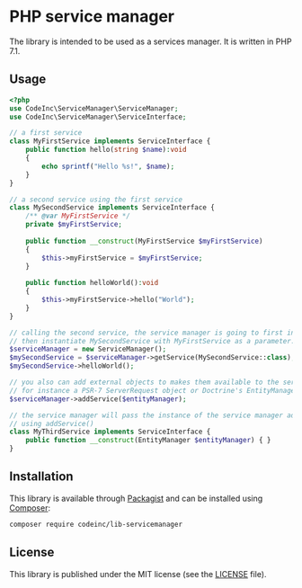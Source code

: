 # PHP service manager

The library is intended to be used as a services manager. It is written in PHP 7.1.

## Usage

```php
<?php
use CodeInc\ServiceManager\ServiceManager;
use CodeInc\ServiceManager\ServiceInterface;

// a first service
class MyFirstService implements ServiceInterface {
	public function hello(string $name):void
	{
		echo sprintf("Hello %s!", $name);
	}
}

// a second service using the first service
class MySecondService implements ServiceInterface {
	/** @var MyFirstService */
	private $myFirstService;
	
	public function __construct(MyFirstService $myFirstService) 
	{
		$this->myFirstService = $myFirstService;
	}
	
	public function helloWorld():void
	{
		$this->myFirstService->hello("World");
	}
}

// calling the second service, the service manager is going to first instantiated MyFirstService
// then instantiate MySecondService with MyFirstService as a parameter.
$serviceManager = new ServiceManager();
$mySecondService = $serviceManager->getService(MySecondService::class);
$mySecondService->helloWorld();

// you also can add external objects to makes them available to the servides,
// for instance a PSR-7 ServerRequest object or Doctrine's EntityManager.
$serviceManager->addService($entityManager);

// the service manager will pass the instance of the service manager added
// using addService()
class MyThirdService implements ServiceInterface {
    public function __construct(EntityManager $entityManager) { }
}

``` 


## Installation
This library is available through [Packagist](https://packagist.org/packages/codeinc/lib-servicemanager) and can be installed using [Composer](https://getcomposer.org/): 

```bash
composer require codeinc/lib-servicemanager
```

## License
This library is published under the MIT license (see the [LICENSE](LICENSE) file). 

